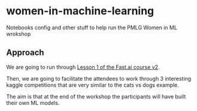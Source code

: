 # women-in-machine-learning
Notebooks config and other stuff to help run the PMLG Women in ML wrokshop

## Approach

We are going to run through [Lesson 1 of the Fast.ai course v2](http://course.fast.ai/lessons/lesson1.html).

Then, we are going to facilitate the attendees to work through 3
interesting kaggle competitions that are very similar to the cats vs
dogs example.

The aim is that at the end of the workshop the participants will have
built their own ML models.
